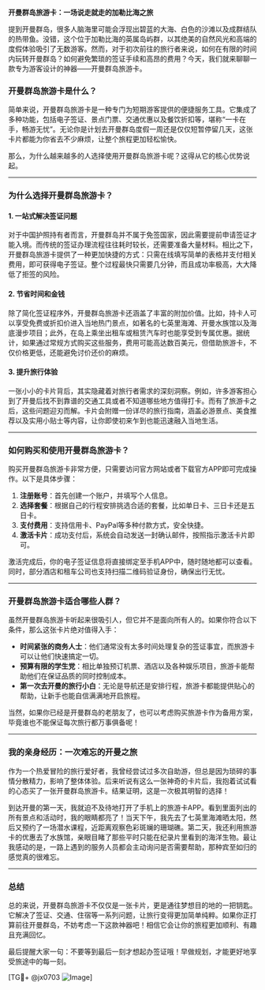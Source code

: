 **开曼群岛旅游卡：一场说走就走的加勒比海之旅**

提到开曼群岛，很多人脑海里可能会浮现出碧蓝的大海、白色的沙滩以及成群结队的热带鱼。没错，这个位于加勒比海的英属岛屿群，以其绝美的自然风光和高端的度假体验吸引了无数游客。然而，对于初次前往的旅行者来说，如何在有限的时间内玩转开曼群岛？如何避免繁琐的签证手续和高昂的费用？今天，我们就来聊聊一款专为游客设计的神器——开曼群岛旅游卡。

### 开曼群岛旅游卡是什么？

简单来说，开曼群岛旅游卡是一种专门为短期游客提供的便捷服务工具。它集成了多种功能，包括电子签证、景点门票、交通优惠以及餐饮折扣等，堪称“一卡在手，畅游无忧”。无论你是计划去开曼群岛度假一周还是仅仅短暂停留几天，这张卡片都能为你省去不少麻烦，让整个旅程更加轻松愉快。

那么，为什么越来越多的人选择使用开曼群岛旅游卡呢？这得从它的核心优势说起。

---

### 为什么选择开曼群岛旅游卡？

#### 1. **一站式解决签证问题**
对于中国护照持有者而言，开曼群岛并不属于免签国家，因此需要提前申请签证才能入境。而传统的签证办理流程往往耗时较长，还需要准备大量材料。相比之下，开曼群岛旅游卡提供了一种更加快捷的方式：只需在线填写简单的表格并支付相关费用，即可获得电子签证。整个过程最快只需要几分钟，而且成功率极高，大大降低了拒签的风险。

#### 2. **节省时间和金钱**
除了简化签证程序外，开曼群岛旅游卡还涵盖了丰富的附加价值。比如，持卡人可以享受免费或折扣价进入当地热门景点，如著名的七英里海滩、开曼水族馆以及海底漫步项目；此外，在岛上乘坐出租车或租赁汽车时也能享受到专属优惠。据统计，如果通过常规方式购买这些服务，费用可能高达数百美元，但借助旅游卡，不仅价格更低，还能避免讨价还价的麻烦。

#### 3. **提升旅行体验**
一张小小的卡片背后，其实隐藏着对旅行者需求的深刻洞察。例如，许多游客担心到了开曼后找不到靠谱的交通工具或者不知道哪些地方值得打卡。而有了旅游卡之后，这些问题迎刃而解。卡片会附赠一份详尽的旅行指南，涵盖必游景点、美食推荐以及实用小贴士等内容，让你即使初来乍到也能迅速融入当地生活。

---

### 如何购买和使用开曼群岛旅游卡？

购买开曼群岛旅游卡非常方便，只需要访问官方网站或者下载官方APP即可完成操作。以下是具体步骤：

1. **注册账号**：首先创建一个账户，并填写个人信息。
2. **选择套餐**：根据自己的行程安排挑选合适的套餐，比如单日卡、三日卡还是五日卡。
3. **支付费用**：支持信用卡、PayPal等多种付款方式，安全快捷。
4. **激活卡片**：成功支付后，系统会自动发送一封确认邮件，按照指示激活卡片即可。

激活完成后，你的电子签证信息将直接绑定至手机APP中，随时随地都可以查看。同时，部分酒店和租车公司也支持扫描二维码验证身份，确保出行无忧。

---

### 开曼群岛旅游卡适合哪些人群？

虽然开曼群岛旅游卡听起来很吸引人，但它并不是面向所有人的。如果你符合以下条件，那么这张卡片绝对值得入手：

- **时间紧张的商务人士**：他们通常没有太多时间处理复杂的签证事宜，而旅游卡可以让他们快速搞定一切。
- **预算有限的学生党**：相比单独预订机票、酒店以及各种娱乐项目，旅游卡能帮助他们在保证品质的同时控制成本。
- **第一次去开曼的旅行小白**：无论是导航还是安排行程，旅游卡都能提供贴心的帮助，让新手也能自信满满地开启旅程。

当然，如果你已经是开曼群岛的老朋友了，也可以考虑购买旅游卡作为备用方案，毕竟谁也不能保证每次旅行都万事俱备呢！

---

### 我的亲身经历：一次难忘的开曼之旅

作为一个热爱冒险的旅行爱好者，我曾经尝试过多次自助游，但总是因为琐碎的事情分散精力，影响了整体体验。后来听说有这么一张神奇的卡片后，我抱着试试看的心态买了一张开曼群岛旅游卡。结果证明，这是一次极其明智的选择！

到达开曼的第一天，我就迫不及待地打开了手机上的旅游卡APP。看到里面列出的所有景点和活动时，我的眼睛都亮了！当天下午，我先去了七英里海滩晒太阳，然后又预约了一场潜水课程，近距离观察色彩斑斓的珊瑚礁。第二天，我还利用旅游卡的优惠去了水族馆，亲眼目睹了那些平时只能在纪录片里看到的海洋生物。最让我感动的是，一路上遇到的服务人员都会主动询问是否需要帮助，那种宾至如归的感觉真的很难忘。

---

### 总结

总的来说，开曼群岛旅游卡不仅仅是一张卡片，更是通往梦想目的地的一把钥匙。它解决了签证、交通、住宿等一系列问题，让旅行变得更加简单纯粹。如果你正打算前往开曼群岛，不妨考虑一下这款神器吧！相信它会让你的旅程更加顺利、有趣且充满回忆。

最后提醒大家一句：不要等到最后一刻才想起办签证哦！早做规划，才能更好地享受旅途中的每一刻。

[TG💪+ @jx0703 ![Image](https://github.com/user-attachments/assets/dbca1d08-cadb-493c-b0ec-ad6f7a83f270)]